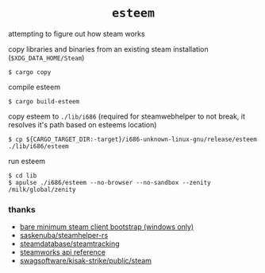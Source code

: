 <h1 align="center"><code>esteem</code></h1>

attempting to figure out how steam works

copy libraries and binaries from an existing steam installation (`$XDG_DATA_HOME/Steam`)

```shell
$ cargo copy
```

compile esteem

```shell
$ cargo build-esteem
```

copy esteem to `./lib/i686` (required for steamwebhelper to not break, it resolves it's path based on esteems location)

```shell
$ cp ${CARGO_TARGET_DIR:-target}/i686-unknown-linux-gnu/release/esteem ./lib/i686/esteem
```

run esteem

```shell
$ cd lib
$ apulse ./i686/esteem --no-browser --no-sandbox --zenity /milk/global/zenity
```

### thanks

 - [bare minimum steam client bootstrap (windows only)](https://gist.github.com/he1a2s0/a99be14877a83a96ee72f8538c582bf7)
 - [saskenuba/steamhelper-rs](https://github.com/saskenuba/steamhelper-rs)
 - [steamdatabase/steamtracking](https://github.com/steamdatabase/steamtracking)
 - [steamworks api reference](https://partner.steamgames.com/doc/api)
 - [swagsoftware/kisak-strike/public/steam](https://github.com/swagsoftware/kisak-strike/tree/master/public/steam)
